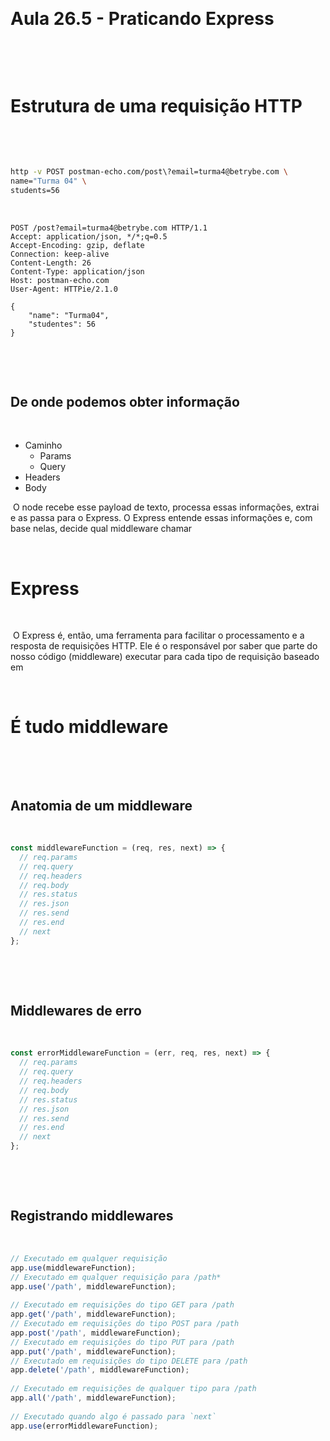 <!-- slide -->
​
# Aula 26.5 - Praticando Express
​
<!-- slide vertical=true -->
​
# Estrutura de uma requisição HTTP
​
<!-- slide vertical=true -->
​
```bash
http -v POST postman-echo.com/post\?email=turma4@betrybe.com \
name="Turma 04" \
students=56
```
​
```http
POST /post?email=turma4@betrybe.com HTTP/1.1
Accept: application/json, */*;q=0.5
Accept-Encoding: gzip, deflate
Connection: keep-alive
Content-Length: 26
Content-Type: application/json
Host: postman-echo.com
User-Agent: HTTPie/2.1.0
​
{
    "name": "Turma04",
    "studentes": 56
}
```
​
<!-- slide vertical=true -->
​
## De onde podemos obter informação
​
- Caminho
​
  - Params
  - Query
​
- Headers
​
- Body
​
<!-- slide vertical=true -->
​
O node recebe esse payload de texto, processa essas informações, extrai e as passa para o Express. O Express entende essas informações e, com base nelas, decide qual middleware chamar
​
<!-- slide -->
​
# Express
​
<!-- slide vertical=true -->
​
O Express é, então, uma ferramenta para facilitar o processamento e a resposta de requisições HTTP. Ele é o responsável por saber que parte do nosso código (middleware) executar para cada tipo de requisição baseado em
​
<!-- slide vertical=true -->
​
# É tudo middleware
​
<!-- slide vertical=true -->
​
## Anatomia de um middleware
​
```javascript
const middlewareFunction = (req, res, next) => {
  // req.params
  // req.query
  // req.headers
  // req.body
  // res.status
  // res.json
  // res.send
  // res.end
  // next
};
```
​
<!-- slide vertical=true -->
​
## Middlewares de erro
​
```javascript
const errorMiddlewareFunction = (err, req, res, next) => {
  // req.params
  // req.query
  // req.headers
  // req.body
  // res.status
  // res.json
  // res.send
  // res.end
  // next
};
```
​
<!-- slide vertical=true -->
​
## Registrando middlewares
​
```js
// Executado em qualquer requisição
app.use(middlewareFunction);
// Executado em qualquer requisição para /path*
app.use('/path', middlewareFunction);
​
// Executado em requisições do tipo GET para /path
app.get('/path', middlewareFunction);
// Executado em requisições do tipo POST para /path
app.post('/path', middlewareFunction);
// Executado em requisições do tipo PUT para /path
app.put('/path', middlewareFunction);
// Executado em requisições do tipo DELETE para /path
app.delete('/path', middlewareFunction);
​
// Executado em requisições de qualquer tipo para /path
app.all('/path', middlewareFunction);
​
// Executado quando algo é passado para `next`
app.use(errorMiddlewareFunction);
```